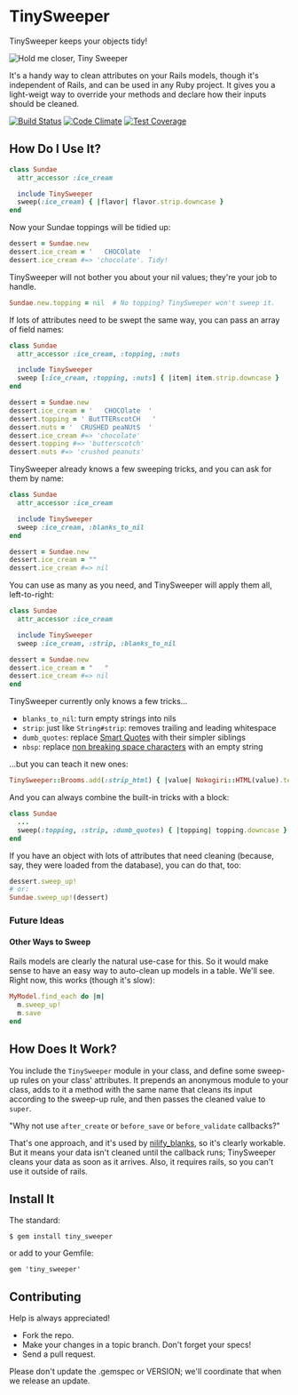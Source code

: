 # TinySweeper

TinySweeper keeps your objects tidy!

![Hold me closer, Tiny Sweeper](https://github.com/ContinuityControl/tiny_sweeper/raw/master/tiny-sweeper.png)

It's a handy way to clean attributes on your Rails models, though it's independent of Rails, and can be used in any Ruby project. It gives you a light-weigt way to override your methods and declare how their inputs should be cleaned.

[![Build Status](https://travis-ci.org/ContinuityControl/tiny_sweeper.png?branch=master)](https://travis-ci.org/ContinuityControl/tiny_sweeper)
[![Code Climate](https://codeclimate.com/github/ContinuityControl/tiny_sweeper/badges/gpa.svg)](https://codeclimate.com/github/ContinuityControl/tiny_sweeper)
[![Test Coverage](https://codeclimate.com/github/ContinuityControl/tiny_sweeper/badges/coverage.svg)](https://codeclimate.com/github/ContinuityControl/tiny_sweeper/coverage)

## How Do I Use It?

```ruby
class Sundae
  attr_accessor :ice_cream

  include TinySweeper
  sweep(:ice_cream) { |flavor| flavor.strip.downcase }
end
```

Now your Sundae toppings will be tidied up:

```ruby
dessert = Sundae.new
dessert.ice_cream = '   CHOCOlate  '
dessert.ice_cream #=> 'chocolate'. Tidy!
```

TinySweeper will not bother you about your nil values; they're your job to handle.

```ruby
Sundae.new.topping = nil  # No topping? TinySweeper won't sweep it.
```

If lots of attributes need to be swept the same way, you can pass an array of field names:

```ruby
class Sundae
  attr_accessor :ice_cream, :topping, :nuts

  include TinySweeper
  sweep [:ice_cream, :topping, :nuts] { |item| item.strip.downcase }
end

dessert = Sundae.new
dessert.ice_cream = '   CHOCOlate  '
dessert.topping = ' ButTTERscotCH   '
dessert.nuts = '  CRUSHED peaNUtS  '
dessert.ice_cream #=> 'chocolate'
dessert.topping #=> 'butterscotch'
dessert.nuts #=> 'crushed peanuts'
```

TinySweeper already knows a few sweeping tricks, and you can ask for them by name:

```ruby
class Sundae
  attr_accessor :ice_cream

  include TinySweeper
  sweep :ice_cream, :blanks_to_nil
end

dessert = Sundae.new
dessert.ice_cream = ""
dessert.ice_cream #=> nil
```

You can use as many as you need, and TinySweeper will apply them all, left-to-right:

```ruby
class Sundae
  attr_accessor :ice_cream

  include TinySweeper
  sweep :ice_cream, :strip, :blanks_to_nil

dessert = Sundae.new
dessert.ice_cream = "   "
dessert.ice_cream #=> nil
end
```

TinySweeper currently only knows a few tricks...

* `blanks_to_nil`: turn empty strings into nils
* `strip`: just like `String#strip`: removes trailing and leading whitespace
* `dumb_quotes`: replace [Smart Quotes](https://en.wikipedia.org/wiki/Quotation_marks_in_English) with their simpler siblings
* `nbsp`: replace [non breaking space characters](https://www.w3.org/MarkUp/HTMLPlus/htmlplus_13.html) with an empty string

...but you can teach it new ones:

```ruby
TinySweeper::Brooms.add(:strip_html) { |value| Nokogiri::HTML(value).text }
```

And you can always combine the built-in tricks with a block:

```ruby
class Sundae
  ...
  sweep(:topping, :strip, :dumb_quotes) { |topping| topping.downcase }
end
```

If you have an object with lots of attributes that need cleaning (because, say, they were loaded from the database), you can do that, too:

```ruby
dessert.sweep_up!
# or:
Sundae.sweep_up!(dessert)
```

### Future Ideas

#### Other Ways to Sweep

Rails models are clearly the natural use-case for this. So it would make sense to have an easy way to auto-clean up models in a table. We'll see. Right now, this works (though it's slow):

```ruby
MyModel.find_each do |m|
  m.sweep_up!
  m.save
end
```

## How Does It Work?

You include the `TinySweeper` module in your class, and define some sweep-up rules on your class' attributes. It prepends an anonymous module to your class, adds to it a method with the same name that cleans its input according to the sweep-up rule, and then passes the cleaned value to `super`.

"Why not use `after_create` or `before_save` or `before_validate` callbacks?"

That's one approach, and it's used by [nilify_blanks](https://github.com/rubiety/nilify_blanks), so it's clearly workable. But it means your data isn't cleaned until the callback runs; TinySweeper cleans your data as soon as it arrives. Also, it requires rails, so you can't use it outside of rails.

## Install It

The standard:

```
$ gem install tiny_sweeper
```

or add to your Gemfile:

```
gem 'tiny_sweeper'
```

## Contributing

Help is always appreciated!

* Fork the repo.
* Make your changes in a topic branch. Don't forget your specs!
* Send a pull request.

Please don't update the .gemspec or VERSION; we'll coordinate that when we release an update.
